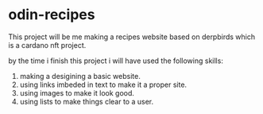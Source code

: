 # odin-recipes
This project will be me making a recipes website based on derpbirds which is a cardano nft project.

by the time i finish this project i will have used the following skills:
1. making a desigining a basic website.
2. using links imbeded in text to make it a proper site.
3. using images to make it look good.
4. using lists to make things clear to a user.